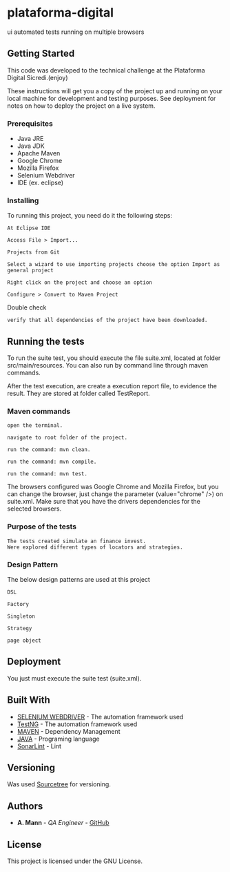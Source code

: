 # plataforma-digital
ui automated tests running on multiple browsers

## Getting Started
This code was developed to the technical challenge at the Plataforma Digital Sicredi.(enjoy)

These instructions will get you a copy of the project up and running on your local machine for development and testing 
purposes. See deployment for notes on how to deploy the project on a live system.

### Prerequisites

* Java JRE
* Java JDK
* Apache Maven
* Google Chrome
* Mozilla Firefox
* Selenium Webdriver
* IDE (ex. eclipse)

### Installing

To running this project, you need do it the following steps:

```
At Eclipse IDE
```

```
Access File > Import...
```

```
Projects from Git
```

```
Select a wizard to use importing projects choose the option Import as general project
```

```
Right click on the project and choose an option
```

```
Configure > Convert to Maven Project
```

Double check

```
verify that all dependencies of the project have been downloaded.
```

## Running the tests

To run the suite test, you should execute the file suite.xml, located at folder src/main/resources.
You can also run by command line through maven commands.

After the test execution, are create a execution report file, to evidence the result. 
They are stored at folder called TestReport.


### Maven commands

```
open the terminal.
```

```
navigate to root folder of the project.
```

```
run the command: mvn clean.
```

```
run the command: mvn compile.
```

```
run the command: mvn test.
```

The browsers configured was Google Chrome and Mozilla Firefox, but you can change the browser, just change the parameter (value="chrome" />) on suite.xml.
Make sure that you have the drivers dependencies for the selected browsers.


### Purpose of the tests


```
The tests created simulate an finance invest.
Were explored different types of locators and strategies.
```

### Design Pattern

The below design patterns are used at this project

```
DSL
```

```
Factory
```

```
Singleton
```

```
Strategy
```

```
page object
```

## Deployment

You just must execute the suite test (suite.xml).

## Built With

* [SELENIUM WEBDRIVER](http://seleniumwebdriver.org/selenium-webdriver/) - The automation framework used
* [TestNG](https://testng.org/doc/documentation-main.html/) - The automation framework used
* [MAVEN](https://maven.apache.org/) - Dependency Management
* [JAVA](https://www.oracle.com/technetwork/pt/java/javase/downloads/jdk8-downloads-2133151.html/) - Programing language
* [SonarLint](https://www.sonarlint.org/eclipse/) - Lint


## Versioning

Was used [Sourcetree](https://www.sourcetreeapp.com//) for versioning. 

## Authors

* **A. Mann** - *QA Engineer* - [GitHub](https://github.com/amaurimann)

## License

This project is licensed under the GNU License.
